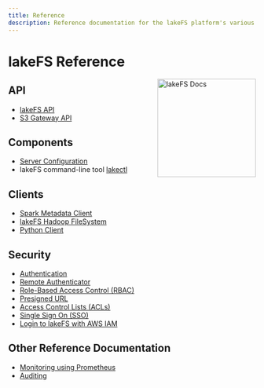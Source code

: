 ```yaml
---
title: Reference
description: Reference documentation for the lakeFS platform's various APIs, CLIs, and file formats.
---
```


# lakeFS Reference

<img src="/assets/img/docs_logo.png" alt="lakeFS Docs" width=200 style="float: right; margin: 0 0 10px 10px;"/>

## API

- [lakeFS API](/reference/api/)
- [S3 Gateway API](/reference/s3/)

## Components

- [Server Configuration](/reference/configuration/)
- lakeFS command-line tool [lakectl](/reference/cli/)

## Clients

- [Spark Metadata Client](/reference/spark-client/)
- [lakeFS Hadoop FileSystem](/integrations/spark/#lakefs-hadoop-filesystem)
- [Python Client](/integrations/python/)

## Security

- [Authentication](/security/authentication/)
- [Remote Authenticator](/security/remote-authenticator/)
- [Role-Based Access Control (RBAC)](/security/rbac/)
- [Presigned URL](/security/presigned-url/)
- [Access Control Lists (ACLs)](/security/access-control-lists/)
- [Single Sign On (SSO)](/security/sso/)
- [Login to lakeFS with AWS IAM](/security/external-principals-aws/)
  
## Other Reference Documentation

- [Monitoring using Prometheus](/reference/monitor/)
- [Auditing](/reference/auditing/)